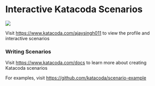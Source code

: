 # Interactive Katacoda Scenarios

[![](http://shields.katacoda.com/katacoda/ajaysingh011/count.svg)](https://www.katacoda.com/ajaysingh011 "Get your profile on Katacoda.com")

Visit https://www.katacoda.com/ajaysingh011 to view the profile and interactive scenarios

### Writing Scenarios
Visit https://www.katacoda.com/docs to learn more about creating Katacoda scenarios

For examples, visit https://github.com/katacoda/scenario-example
